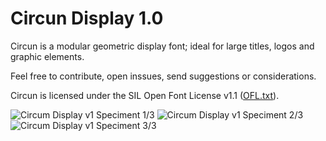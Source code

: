 # Circun Display 1.0

Circun is a modular geometric display font; ideal for large titles, logos and graphic elements.

Feel free to contribute, open inssues, send suggestions or considerations.

Circun is licensed under the SIL Open Font License v1.1 ([OFL.txt](OFL.txt)).

![Circum Display v1 Speciment 1/3](https://github.com/caepenna/circun/blob/main/img/peciment1.png?raw=true)
![Circum Display v1 Speciment 2/3](https://github.com/caepenna/circun/blob/main/img/peciment2.png?raw=true)
![Circum Display v1 Speciment 3/3](https://github.com/caepenna/circun/blob/main/img/peciment3.png?raw=true)